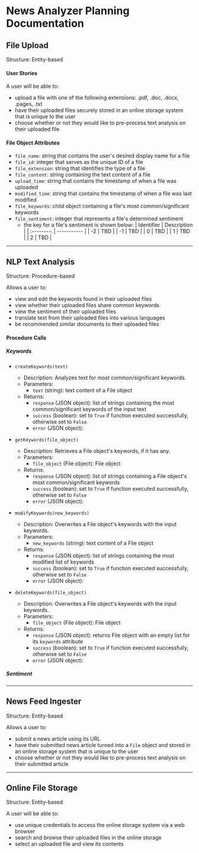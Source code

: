 # News Analyzer Planning Documentation

## File Upload
Structure: Entity-based

#### User Stories
A user will be able to:
- upload a file with one of the following extensions: .pdf, .doc, .docx, .pages, .txt
- have their uploaded files securely stored in an online storage system that is unique to the user
- choose whether or not they would like to pre-process text analysis on their uploaded file

#### File Object Attributes
- `file_name`: string that contains the user's desired display name for a file
- `file_id`: integer that serves as the unique ID of a file
- `file_extension`: string that identifies the type of a file
- `file_content`: string containing the text content of a file
- `upload_time`: string that contains the timestamp of when a file was uploaded
- `modified_time`: string that contains the timestamp of when a file was last modified
- `file_keywords`: child object containing a file's most common/significant keywords
- `file_sentiment`: integer that represents a file's determined sentiment
  - the key for a file's sentiment is shown below:
  | Identifier | Description |
  | :--------: | ----------- |
  | -2         | TBD         |
  | -1         | TBD         |
  | 0          | TBD         |
  | 1          | TBD         |
  | 2          | TBD         |

---

## NLP Text Analysis
Structure: Procedure-based

Allows a user to:
- view and edit the keywords found in their uploaded files
- view whether their uploaded files share common keywords
- view the sentiment of their uploaded files
- translate text from their uploaded files into various languages
- be recommended similar documents to their uploaded files

#### Procedure Calls

##### Keywords

- `createKeywords(text)`
  - Description: Analyzes text for most common/significant keywords.
  - Parameters:
    - `text` (string): text content of a File object
  - Returns:
    - `response` (JSON object): list of strings containing the most common/significant keywords of the input text
    - `success` (boolean): set to `True` if function executed successfully, otherwise set to `False`
    - `error` (JSON object):


- `getKeywords(file_object)`
  - Description: Retrieves a File object's keywords, if it has any.
  - Parameters:
    - `file_object` (File object): File object
  - Returns:
    - `response` (JSON object): list of strings containing a File object's most common/significant keywords
    - `success` (boolean): set to `True` if function executed successfully, otherwise set to `False`
    - `error` (JSON object):


- `modifyKeywords(new_keywords)`
  - Description: Overwrites a File object's keywords with the input keywords.
  - Parameters:
    - `new_keywords` (string): text content of a File object
  - Returns:
    - `response` (JSON object): list of strings containing the most modified list of keywords
    - `success` (boolean): set to `True` if function executed successfully, otherwise set to `False`
    - `error` (JSON object):


- `deleteKeywords(file_object)`
  - Description: Overwrites a File object's keywords with the input keywords.
  - Parameters:
    - `file_object` (File object): File object
  - Returns:
    - `response` (JSON object): returns File object with an empty list for its `keywords` attribute
    - `success` (boolean): set to `True` if function executed successfully, otherwise set to `False`
    - `error` (JSON object):


##### Sentiment
---

## News Feed Ingester
Structure: Entity-based

Allows a user to:
- submit a news article using its URL
- have their submitted news article turned into a `File` object and stored in an online storage system that is unique to the user
- choose whether or not they would like to pre-process text analysis on their submitted article

---

## Online File Storage
Structure: Entity-based

A user will be able to:
- use unique credentials to access the online storage system via a web browser
- search and browse their uploaded files in the online storage
- select an uploaded file and view its contents
